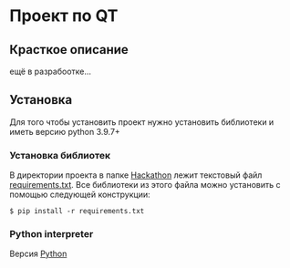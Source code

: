 # Проект по QT

## Красткое описание
ещё в разрабоотке...

 ## Установка

 Для того чтобы установить проект нужно установить библиотеки и иметь версию python 3.9.7+

 ### Установка библиотек
 В директории проекта в папке [Hackathon]() лежит текстовый файл [requirements.txt](). Все библиотеки из этого файла можно установить с помощью следующей конструкции: 
```
$ pip install -r requirements.txt
```

### Python interpreter
Версия [Python](https://www.python.org/downloads/release/python-397/)